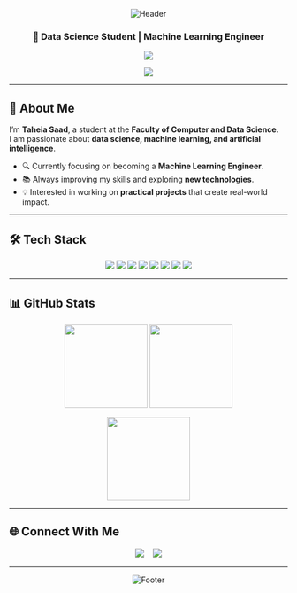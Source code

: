 <!-- ===========================
     Taheia Saad — README
=========================== -->

<!-- Gradient Header -->
<p align="center">
  <img src="https://capsule-render.vercel.app/api?type=waving&color=0:007BFF,100:00CFFF&height=200&section=header&text=Taheia%20Saad&fontColor=ffffff&fontSize=50&animation=twinkling&fontAlignY=40" alt="Header"/>
</p>

<h3 align="center">🚀 Data Science Student | Machine Learning Engineer </h3>

<p align="center">
  <a href="https://www.google.com/search?q=Taheia+Saad">
    <img src="https://readme-typing-svg.herokuapp.com/?lines=Exploring%20AI%20%26%20Data%20Science;Aspiring%20Machine%20Learning%20Engineer;Always%20Learning%20and%20Building&font=Fira%20Code&center=true&color=00CFFF&pause=2000">
  </a>
</p>

<p align="center">
  <img src="https://komarev.com/ghpvc/?username=taheiasaad&style=flat&color=007BFF"/> <!-- Profile Views -->
</p>

---

## 👋 About Me  

I’m **Taheia Saad**, a student at the **Faculty of Computer and Data Science**.  
I am passionate about **data science, machine learning, and artificial intelligence**.  

- 🔍 Currently focusing on becoming a **Machine Learning Engineer**.  
- 📚 Always improving my skills and exploring **new technologies**.  
- 💡 Interested in working on **practical projects** that create real-world impact.  

---

## 🛠️ Tech Stack  

<p align="center">
  <img src="https://img.shields.io/badge/Java-ED8B00?style=for-the-badge&logo=openjdk&logoColor=white" />
  <img src="https://img.shields.io/badge/C++-00599C?style=for-the-badge&logo=cplusplus&logoColor=white" />
  <img src="https://img.shields.io/badge/Python-3776AB?style=for-the-badge&logo=python&logoColor=white" />
  <img src="https://img.shields.io/badge/NumPy-013243?style=for-the-badge&logo=numpy&logoColor=white" />
  <img src="https://img.shields.io/badge/Pandas-150458?style=for-the-badge&logo=pandas&logoColor=white" />
  <img src="https://img.shields.io/badge/Plotly-3F4F75?style=for-the-badge&logo=plotly&logoColor=white" />
  <img src="https://img.shields.io/badge/scikit--learn-F7931E?style=for-the-badge&logo=scikitlearn&logoColor=white" />
  <img src="https://img.shields.io/badge/SciPy-0C55A5?style=for-the-badge&logo=scipy&logoColor=white" />
</p>

---

## 📊 GitHub Stats  

<p align="center">
  <img src="https://github-readme-stats.vercel.app/api?username=taheiasaad&show_icons=true&theme=tokyonight&hide_border=true" height="150" />
  <img src="https://github-readme-stats.vercel.app/api/top-langs/?username=taheiasaad&layout=compact&theme=tokyonight&hide_border=true" height="150" />
</p>

<p align="center">
  <img src="https://streak-stats.demolab.com/?user=taheiasaad&theme=tokyonight&hide_border=true" height="150"/>
</p>

---

## 🌐 Connect With Me  

<p align="center">
  <a href="mailto:taheiasaad@gmail.com"><img src="https://img.shields.io/badge/Email-D14836?style=for-the-badge&logo=gmail&logoColor=white" /></a>
  &nbsp;&nbsp;
  <a href="https://www.linkedin.com/in/taheia-saad-33aa462a6"><img src="https://img.shields.io/badge/LinkedIn-0A66C2?style=for-the-badge&logo=linkedin&logoColor=white" /></a>
</p>

---

<!-- Footer -->
<p align="center">
  <img src="https://capsule-render.vercel.app/api?type=waving&color=0:00CFFF,100:007BFF&height=120&section=footer" alt="Footer"/>
</p>
